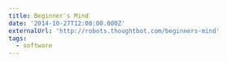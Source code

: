 ```yaml
---
title: Beginner's Mind
date: '2014-10-27T12:00:00.000Z'
externalUrl: 'http://robots.thoughtbot.com/beginners-mind'
tags:
  - software
---
```


